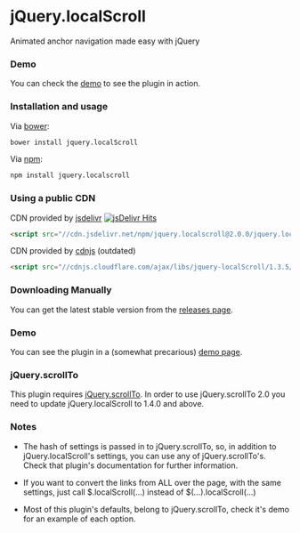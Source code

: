 # jQuery.localScroll

Animated anchor navigation made easy with jQuery

### Demo

You can check the [demo](http://demos.flesler.com/jquery/localScroll/) to see the plugin in action.

### Installation and usage

Via [bower](https://github.com/flesler/jquery.localScroll/blob/master/bower.json):
```bash
bower install jquery.localScroll
```
Via [npm](https://www.npmjs.com/package/jquery.localscroll):
```bash
npm install jquery.localscroll
```

### Using a public CDN

CDN provided by [jsdelivr](http://www.jsdelivr.com/#!jquery.localscroll) [![jsDelivr Hits](https://data.jsdelivr.com/v1/package/npm/jquery.localscroll/badge)](https://www.jsdelivr.com/package/npm/jquery.localscroll)
```html
<script src="//cdn.jsdelivr.net/npm/jquery.localscroll@2.0.0/jquery.localScroll.min.js"></script>
```
CDN provided by [cdnjs](https://cdnjs.com/libraries/jquery-localScroll) (outdated)
```html
<script src="//cdnjs.cloudflare.com/ajax/libs/jquery-localScroll/1.3.5/jquery.localScroll.min.js"></script>
```

### Downloading Manually

You can get the latest stable version from the [releases page](https://github.com/flesler/jquery.localScroll/releases).

### Demo

You can see the plugin in a (somewhat precarious) [demo page](http://demos.flesler.com/jquery/localScroll/).

### jQuery.scrollTo

This plugin requires [jQuery.scrollTo](http://github.com/flesler/jquery.scrollTo).
In order to use jQuery.scrollTo 2.0 you need to update jQuery.localScroll to 1.4.0 and above.

### Notes

* The hash of settings is passed in to jQuery.scrollTo, so, in addition to jQuery.localScroll's settings, you can use any of jQuery.scrollTo's. Check that plugin's documentation for further information.

* If you want to convert the links from ALL over the page, with the same settings, just call $.localScroll(...) instead of $(...).localScroll(...)

* Most of this plugin's defaults, belong to jQuery.scrollTo, check it's demo for an example of each option.
